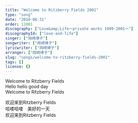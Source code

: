 ```yaml
---
title: "Welcome to Ritzberry Fields 2001"
type: "song"
date: "2010-08-31"
order: 11001
discography: ["Love&amp;Life〜private works 1999-2001〜"]
discographyId: ["love-and-life"]
singer: ["岡崎律子"]
songwriter: ["岡崎律子"]
lyricwriter: ["岡崎律子"]
arranger: ["岡崎律子"]
slug: "songs/welcome-to-ritzberry-fields-2001"
tags: []
license: {}
---
```


Welcome to Ritzberry Fields   
Hello hello good day   
Welcome to Ritzberry Fields  
  
欢迎来到Ritzberry Fields   
哈喽哈喽　美好的一天   
欢迎来到Ritzberry Fields
